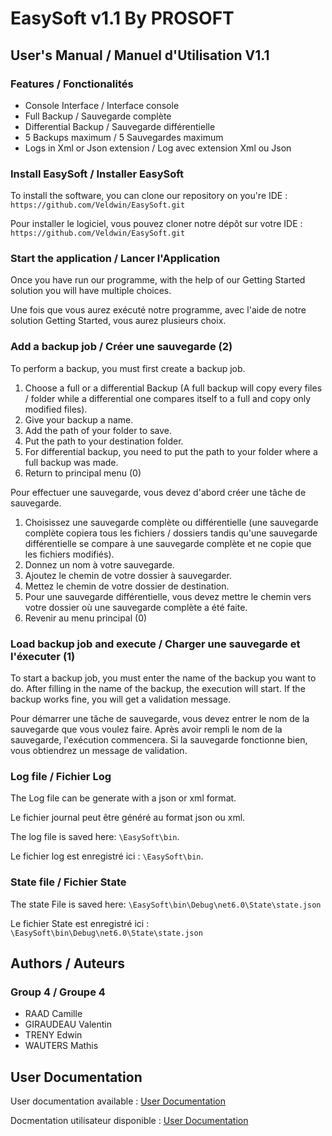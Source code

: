 # EasySoft v1.1 By PROSOFT

## User's Manual / Manuel d'Utilisation V1.1

### Features / Fonctionalités

- Console Interface / Interface console
- Full Backup / Sauvegarde complète
- Differential Backup / Sauvegarde différentielle
- 5 Backups maximum / 5 Sauvegardes maximum
- Logs in Xml or Json extension / Log avec extension Xml ou Json

### Install EasySoft / Installer EasySoft

To install the software, you can clone our repository on you're IDE : `https://github.com/Veldwin/EasySoft.git`

Pour installer le logiciel, vous pouvez cloner notre dépôt sur votre IDE : `https://github.com/Veldwin/EasySoft.git`

### Start the application / Lancer l'Application

Once you have run our programme, with the help of our Getting Started solution you will have multiple choices.

Une fois que vous aurez exécuté notre programme, avec l'aide de notre solution Getting Started, vous aurez plusieurs choix.

### Add a backup job / Créer une sauvegarde (2)

To perform a backup, you must first create a backup job.

  1) Choose a full or a differential Backup (A full backup will copy every files / folder while a differential one compares itself to a full and copy only modified files).
  2) Give your backup a name.
  3) Add the path of your folder to save.
  4) Put the path to your destination folder.
  5) For differential backup, you need to put the path to your folder where a full backup was made.
  6) Return to principal menu (0)

Pour effectuer une sauvegarde, vous devez d'abord créer une tâche de sauvegarde.

  1) Choisissez une sauvegarde complète ou différentielle (une sauvegarde complète copiera tous les fichiers / dossiers tandis qu'une sauvegarde différentielle se compare à une sauvegarde complète et ne copie que les fichiers modifiés).
  2) Donnez un nom à votre sauvegarde.
  3) Ajoutez le chemin de votre dossier à sauvegarder.
  4) Mettez le chemin de votre dossier de destination.
  5) Pour une sauvegarde différentielle, vous devez mettre le chemin vers votre dossier où une sauvegarde complète a été faite.
  6) Revenir au menu principal (0)

### Load backup job and execute / Charger une sauvegarde et l'éxecuter (1)

To start a backup job, you must enter the name of the backup you want to do.
After filling in the name of the backup, the execution will start. If the backup works fine, you will get a validation message.

Pour démarrer une tâche de sauvegarde, vous devez entrer le nom de la sauvegarde que vous voulez faire.
Après avoir rempli le nom de la sauvegarde, l'exécution commencera. Si la sauvegarde fonctionne bien, vous obtiendrez un message de validation.

### Log file / Fichier Log

The Log file can be generate with a json or xml format.

Le fichier journal peut être généré au format json ou xml.

The log file is saved here: `\EasySoft\bin`. 

Le fichier log est enregistré ici : `\EasySoft\bin`.

### State file / Fichier State

The state File is saved here: `\EasySoft\bin\Debug\net6.0\State\state.json`

Le fichier State est enregistré ici : `\EasySoft\bin\Debug\net6.0\State\state.json`

## Authors / Auteurs

### Group 4 / Groupe 4

- RAAD Camille
- GIRAUDEAU Valentin
- TRENY Edwin
- WAUTERS Mathis

## User Documentation

User documentation available : [User Documentation](https://github.com/Veldwin/EasySoft/blob/master/V1/UserDocumentation.md)

Docmentation utilisateur disponible : [User Documentation](https://github.com/Veldwin/EasySoft/blob/master/V1/UserDocumentation.md)
